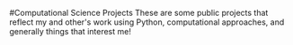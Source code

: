 #Computational Science Projects
These are some public projects that reflect my and other's work using Python, computational approaches, and generally things that interest me!

